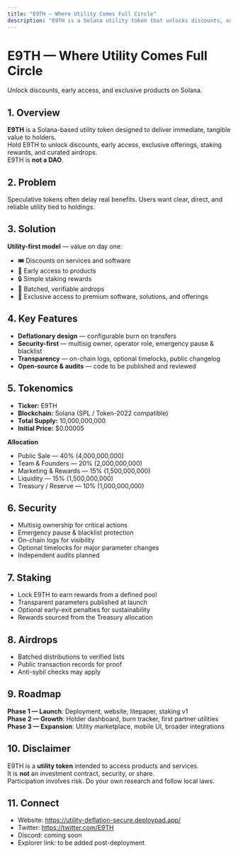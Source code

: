 ```yaml
---
title: "E9TH — Where Utility Comes Full Circle"
description: "E9TH is a Solana utility token that unlocks discounts, early access, and exclusive products — utility from day one."
---
```


# E9TH — Where Utility Comes Full Circle
Unlock discounts, early access, and exclusive products on Solana.

## 1. Overview
**E9TH** is a Solana-based utility token designed to deliver immediate, tangible value to holders.  
Hold E9TH to unlock discounts, early access, exclusive offerings, staking rewards, and curated airdrops.  
E9TH is **not a DAO**.

## 2. Problem
Speculative tokens often delay real benefits. Users want clear, direct, and reliable utility tied to holdings.

## 3. Solution
**Utility-first model** — value on day one:
- 🎟️ Discounts on services and software  
- 🚀 Early access to products  
- 🔒 Simple staking rewards  
- 🎁 Batched, verifiable airdrops  
- 🔑 Exclusive access to premium software, solutions, and offerings

## 4. Key Features
- **Deflationary design** — configurable burn on transfers  
- **Security-first** — multisig owner, operator role, emergency pause & blacklist  
- **Transparency** — on-chain logs, optional timelocks, public changelog  
- **Open-source & audits** — code to be published and reviewed

## 5. Tokenomics
- **Ticker:** E9TH  
- **Blockchain:** Solana (SPL / Token-2022 compatible)  
- **Total Supply:** 10,000,000,000  
- **Initial Price:** $0.00005

**Allocation**
- Public Sale — 40% (4,000,000,000)  
- Team & Founders — 20% (2,000,000,000)  
- Marketing & Rewards — 15% (1,500,000,000)  
- Liquidity — 15% (1,500,000,000)  
- Treasury / Reserve — 10% (1,000,000,000)

## 6. Security
- Multisig ownership for critical actions  
- Emergency pause & blacklist protection  
- On-chain logs for visibility  
- Optional timelocks for major parameter changes  
- Independent audits planned

## 7. Staking
- Lock E9TH to earn rewards from a defined pool  
- Transparent parameters published at launch  
- Optional early-exit penalties for sustainability  
- Rewards sourced from the Treasury allocation

## 8. Airdrops
- Batched distributions to verified lists  
- Public transaction records for proof  
- Anti-sybil checks may apply

## 9. Roadmap
**Phase 1 — Launch**: Deployment, website, litepaper, staking v1  
**Phase 2 — Growth**: Holder dashboard, burn tracker, first partner utilities  
**Phase 3 — Expansion**: Utility marketplace, mobile UI, broader integrations

## 10. Disclaimer
E9TH is a **utility token** intended to access products and services.  
It is **not** an investment contract, security, or share.  
Participation involves risk. Do your own research and follow local laws.

## 11. Connect
- Website: https://utility-deflation-secure.deploypad.app/  
- Twitter: https://twitter.com/E9TH  
- Discord: coming soon  
- Explorer link: to be added post-deployment
